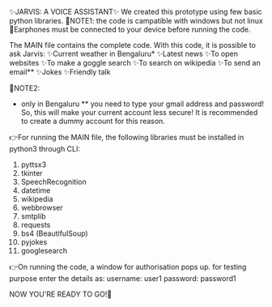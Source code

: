 ✨JARVIS: A VOICE ASSISTANT✨
We created this prototype using few basic python libraries.
🔴NOTE1: the code is campatible with windows but not linux
🔴Earphones must be connected to your device before running the code.

The MAIN file contains the complete code.
With this code, it is possible to ask Jarvis:
✨Current weather in Bengaluru*
✨Latest news
✨To open websites 
✨To make a goggle search
✨To search on wikipedia
✨To send an email**
✨Jokes
✨Friendly talk

🔴NOTE2:
 * only in Bengaluru
** you need to type your gmail address and password! So, this will make your current account less secure! It is recommended to create a dummy account for this reason.

👉For running the MAIN file, the following libraries must be installed in python3 through CLI:
1. pyttsx3 
2. tkinter 
3. SpeechRecognition
4. datetime 
5. wikipedia
6. webbrowser
7. smtplib
8. requests
9. bs4  (BeautifulSoup)
10. pyjokes
11. googlesearch 

👉On running the code, a window for authorisation pops up. for testing purpose enter the details as:
username: user1
password: password1

NOW YOU'RE READY TO GO!🎉
